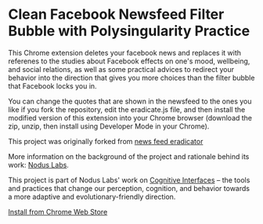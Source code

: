 Clean Facebook Newsfeed Filter Bubble with Polysingularity Practice
=====================================================

This Chrome extension deletes your facebook news and replaces it with referenes to the studies about Facebook effects on one's mood, wellbeing, and social relations, 
as well as some practical advices to redirect your behavior into the direction that gives you more choices than the filter bubble that Facebook locks you in.

You can change the quotes that are shown in the newsfeed to the ones you like if you fork the repository, edit the eradicate.js file, and then install the modified version of this extension into your Chrome browser (download the zip, unzip, then install using Developer Mode in your Chrome).

This project was originally forked from [news feed eradicator](https://github.com/jordwest/news-feed-eradicator) 

More information on the background of the project and rationale behind its work: [Nodus Labs](http://noduslabs.com/cases/clean-facebook-newsfeed-filter-bubble). 

This project is part of Nodus Labs' work on [Cognitive Interfaces](http://noduslabs.com/research/cognitive-interfaces-transcendental-protocols/) – the tools and practices that change our perception, cognition, and behavior towards a more adaptive and evolutionary-friendly direction.

[Install from Chrome Web Store](https://chrome.google.com/webstore/detail/clean-facebook-newsfeed-w/pgfaoobojdopojfkgapbkemnlnmppgca)
